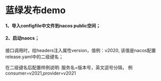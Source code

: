 # 蓝绿发布demo

#### 1、导入configfile中文件到nacos public空间；</p>

#### 2、启动naocs；

接口调用时，给headers注入属性version，值例：v2020, 该值是nacos配置release.yaml中的二级键名；

在二级键名后配置样例说明: 服务名=版本号，英文逗号分隔， 例 consumer=v2021,provider=v2021   





